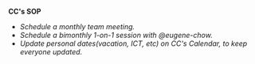 **CC's SOP**

* *Schedule a monthly team meeting.*
* *Schedule a bimonthly 1-on-1 session with @eugene-chow.*
* *Update personal dates(vacation, ICT, etc) on CC's Calendar, to keep everyone updated.*
